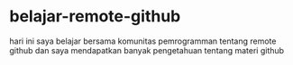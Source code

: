 # belajar-remote-github
hari ini saya belajar bersama komunitas pemrogramman tentang remote github
dan saya mendapatkan banyak pengetahuan tentang materi github 